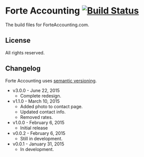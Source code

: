 # Forte Accounting [![Build Status](https://travis-ci.org/cferdinandi/forte-accounting.svg)](https://travis-ci.org/cferdinandi/forte-accounting)
The build files for ForteAccounting.com.


## License

All rights reserved.


## Changelog

Forte Accounting uses [semantic versioning](http://semver.org/).

* v3.0.0 - June 22, 2015
	* Complete redesign.
* v1.1.0 - March 10, 2015
	* Added photo to contact page.
	* Updated contact info.
	* Removed rates.
* v1.0.0 - February 6, 2015
	* Initial release
* v0.0.2 - February 6, 2015
	* Still in development.
* v0.0.1 - January 31, 2015
	* In development.